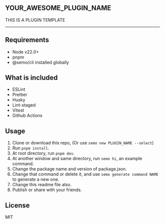 ## YOUR_AWESOME_PLUGIN_NAME

THIS IS A PLUGIN TEMPLATE

---

## Requirements

- Node v22.0+
- pnpm
- @semo/cli installed globally

## What is included

- ESLint
- Prettier
- Husky
- Lint-staged
- Vitest
- Github Actions

## Usage

1. Clone or download this repo, (Or use `semo new PLUGIN_NAME --select`)
2. Run `pnpm install`.
3. At root directory, run `pnpm dev`.
4. At another window and same directory, run `semo hi`, an example command.
5. Change the package name and version of package.json.
6. Change that command or delete it, and use `semo generate command NAME` to generate a new one.
7. Change this readme file also.
8. Publish or share with your friends.

## License

MIT
